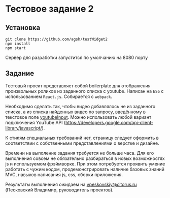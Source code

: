 # Тестовое задание 2

## Установка
```
git clone https://github.com/agsh/testWidget2
npm install
npm start
```
Сервер для разработки запустится по умолчанию на 8080 порту

## Задание
Тестовый проект представляет собой boilerplate для отображения произвольных 
роликов из заданного списка с youtube. Написан на `ES6` с использованием 
`React.js`. Собирается с `webpack`.

Необходимо сделать так, чтобы видео добавлялось не из заданного списка,
а из списка найденных видео по запросу, введённому в текстовое поле 
[youtubeInput](/src/components/youtubeInput.js). Можно использовать любой
вариант подключения YouTube API 
(https://developers.google.com/api-client-library/javascript/).  

К стилям специальных требований нет, страницу следует оформить в соответствии 
с собственными представлениями о верстке и дизайне.

Времени на выполение задания требуется не больше часа. Для его выполнения 
совсем не обязательно разбираться в новых возможностях js и используемом 
фрэймворке. При этом потребуется проявить умение работать с чужим кодом, 
продемонстрировать наличие базовых знаний MVC, навыков написания js, css, 
сборки приложения.
 
Результаты выполнения ожидаем на vpeskovskiy@citorus.ru (Песковский Владимир, руководитель проектов).
